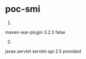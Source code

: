 # poc-smi
1)
<plugin>
				<artifactId>maven-war-plugin</artifactId>
				<version>3.2.3</version>
				<configuration>
					<failOnMissingWebXml>false</failOnMissingWebXml>
				</configuration>
</plugin>

2) <!-- https://mvnrepository.com/artifact/javax.servlet/servlet-api -->
<dependency>
    <groupId>javax.servlet</groupId>
    <artifactId>servlet-api</artifactId>
    <version>2.5</version>
    <scope>provided</scope>
</dependency>
